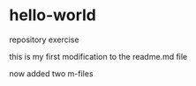 # hello-world
repository exercise

this is my first modification to the readme.md file

now added two m-files

